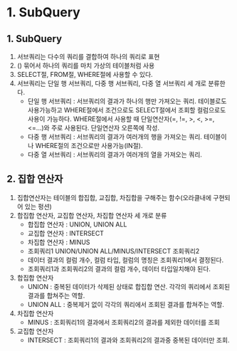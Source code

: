# 1. SubQuery
## 1. SubQuery
1. 서브쿼리는 다수의 쿼리를 결합하여 하나의 쿼리로 표현
2. () 묶어서 하나의 쿼리를 마치 가상의 테이블처럼 사용
3. SELECT절, FROM절, WHERE절에 사용할 수 있다.
4. 서브쿼리는 단일 행 서브쿼리, 다중 행 서브쿼리, 다중 열 서브쿼리 세 개로 분류한다.
    - 단일 행 서브쿼리 : 서브쿼리의 결과가 하나의 행만 가져오는 쿼리. 테이블로도 사용가능하고 WHERE절에서 조건으로도 SELECT절에서 조회할 컬럼으로도 사용이 가능하다. WHERE절에서 사용할 때 단일연산자(=, !=, >, <, >=, <=...)와 주로 사용된다. 단일연산자 오른쪽에 작성.
    - 다중 행 서브쿼리 : 서브쿼리의 결과가 여러개의 행을 가져오는 쿼리. 테이블이나 WHERE절의 조건으로만 사용가능(IN절).
    - 다중 열 서브쿼리 : 서브쿼리의 결과가 여러개의 열을 가져오는 쿼리.

## 2. 집합 연산자
1. 집합연산자는 테이블의 합집합, 교집합, 차집합을 구해주는 함수(오라클내에 구현되어 있는 펑션)
2. 합집합 연산자, 교집합 연산자, 차집합 연산자 세 개로 분류
    - 합집합 연산자 : UNION, UNION ALL
    - 교집합 연산자 : INTERSECT
    - 차집합 연산자 : MINUS
    - 조회쿼리1
      UNION/UNION ALL/MINUS/INTERSECT
      조회쿼리2
    - 데이터 결과의 컬럼 개수, 컬럼 타입, 컬럼의 명칭은 조회쿼리1에서 결정된다.
    - 조회쿼리1과 조회쿼리2의 결과의 컬럼 개수, 데이터 타입일치해야 된다.
3. 합집합 연산자
    - UNION : 중복된 데이터가 삭제된 상태로 합집합 연산. 각각의 쿼리에서 조회된 결과를 합쳐주는 역할.
    - UNION ALL : 중복제거 없이 각각의 쿼리에서 조회된 결과를 합쳐주는 역할.
4. 차집합 연산자
    - MINUS : 조회쿼리1의 결과에서 조회쿼리2의 결과를 제외한 데이터를 조회
5. 교집합 연산자
    - INTERSECT : 조회쿼리1의 결과와 조회쿼리2의 결과중 중복된 데이터만 조회.